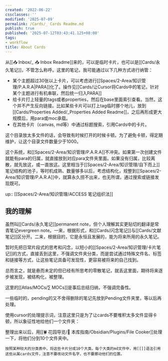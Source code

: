 ```yaml
---
created: '2022-06-22'
cssclasses: ''
modified: '2025-07-09'
permalink: /Cards/_ Cards Readme.md
publish: true
published: '2025-07-12T03:43:41.125+08:00'
tags:
- workflow
title: About Cards
---
```

从[[📥 Inbox/_ 📥 Inbox Readme]]来的，可以是临时卡片，也可以是[[Cards/永久笔记]]，不管怎么称呼。这里的笔记，我可能通过以下几种方式进行纳管：

- 某个主题超过30张以上卡片，可以考虑进行[[Spaces/2-Area/知识管理/P.A.R.A\|PARA]]化了。操作见[[Cards/让Cursor将Cards中的笔记，针对某个主题进行有机串联，然后统一归入PARA]]
- 给卡片打上轻量的tags或者properties，然后在base里面索引查看。当然，这个并不产生反向链接。比如某些卡片可以打上tag临时挪个地儿，放到[[Cards/Properties Added/_Properties Added Readme]]，之后再形成更大规模后，用para或moc承载。
- 在其他卡片（canvas, md等）中通过标题搜索，引用Cards中的卡片。

这个目录放太多文件的话，会导致有时候打开的时候卡顿。为了避免卡顿，得定期维护，让这个目录文件数量少于1000。

这个系统，和[[Spaces/2-Area/知识管理/P.A.R.A]]不冲突。如果第一次创建文件就能有para的归属，就直接放到对应para文件夹里面。如果没有归属，比较离散，就先放这，或一直放这。这里相当于[[Spaces/2-Area/知识管理/自下而上]]笔记结构的池子，等时机成熟、数量够多以后，考虑结构化，规整到[[Spaces/2-Area/知识管理/P.A.R.A]]中，就算永久捞不出来，也无所谓，通过搜索或链接发现既可。

up:: [[Spaces/2-Area/知识管理/ACCESS 笔记组织法]]

## 我的理解

虽然叫[[Cards/永久笔记]]permanent note，但个人理解其实更贴切的翻译是常青笔记evergreen note。一来，根据形式，和[[Cards/闪念笔记]]与[[Cards/文献笔记]]区分开。二来，根据目的，它是永恒且发展的，能为将来所用的永久笔记。

暂时先把日常片段式的思考和闪念，以短小的[[Spaces/2-Area/知识管理/卡片笔记]]的方式，直接丢到这里，不强调文件夹分类，而是尝试通过特殊文件名、标签和链接等方式，让这些笔记具备可发现性，更容易被将来的自己找到。

总而言之，就是悬而未定的但已经有所思考的零散笔记，就丢这里面，期待将来逐步被发现，被结构化，被整理。

这里的[[Atlas/MOCs/∑ MOCs]]是事后总结归纳，不强调完备性。

一些临时的，pending的又不舍得删除的笔记先放到Pending文件夹里，等以后再处理。

使用cursor的处理提示词，注意这里只是为了让cards不要堆积太多文件显得卡顿，所以象征性地给他们一个文件夹：

整理出来以后，用[[🍀 花园导览/🧰 本库指南/Obsidian/Plugins/File Cooker]]处理一下，将他们分到10个文件夹中。

```
按照某种较大的分类表中，将这些卡片分成10个大类。每个大类的md文件中，用[[]]语法引用这些从属cards文件，注意不要改动文件名字，也不要挪动他们的位置。
```
